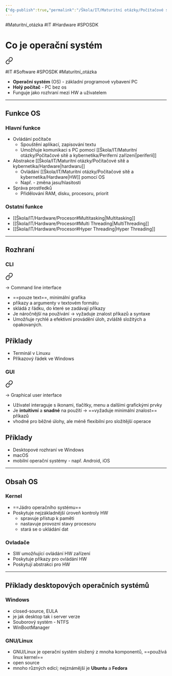 ```yaml
---
{"dg-publish":true,"permalink":"/Škola/IT/Maturitní otázky/Počítačové sítě a kybernetika/Desktopové operační systémy/","created":"2024-03-18T20:54:41.911+01:00","updated":"2024-03-14T18:36:58.637+01:00"}
---
```


#Maturitní_otázka #IT #Hardware #SPOSDK 
# Co je operační systém

<div class="transclusion internal-embed is-loaded"><a class="markdown-embed-link" href="/skola/it/operacni-system/" aria-label="Open link"><svg xmlns="http://www.w3.org/2000/svg" width="24" height="24" viewBox="0 0 24 24" fill="none" stroke="currentColor" stroke-width="2" stroke-linecap="round" stroke-linejoin="round" class="svg-icon lucide-link"><path d="M10 13a5 5 0 0 0 7.54.54l3-3a5 5 0 0 0-7.07-7.07l-1.72 1.71"></path><path d="M14 11a5 5 0 0 0-7.54-.54l-3 3a5 5 0 0 0 7.07 7.07l1.71-1.71"></path></svg></a><div class="markdown-embed">




#IT #Software #SPOSDK #Maturitní_otázka 
- **Operační systém** (OS) - základní programové vybavení PC
- **Holý počítač** - PC bez os
- Funguje jako rozhraní mezi HW a uživatelem

___
## Funkce OS
### Hlavní funkce
- Ovládání počítače
	- Spouštění aplikací, zapisování textu
	- Umožňuje komunikaci s PC pomocí [[Škola/IT/Maturitní otázky/Počítačové sítě a kybernetika/Periferní zařízení\|periferií]]
- Abstrakce [[Škola/IT/Maturitní otázky/Počítačové sítě a kybernetika/Hardware\|hardwaru]]
	- Ovládání [[Škola/IT/Maturitní otázky/Počítačové sítě a kybernetika/Hardware\|HW]] pomocí OS
	- Např. - změna jasu/hlasitosti
- Správa prostředků
	- Přidělování RAM, disku, procesoru, priorit
### Ostatní funkce
- [[Škola/IT/Hardware/Procesor#Multitasking\|Multitasking]]
- [[Škola/IT/Hardware/Procesor#Multi Threading\|MultiThreading]]
- [[Škola/IT/Hardware/Procesor#Hyper Threading\|Hyper Threading]]
___
## Rozhraní
### **CLI**

<div class="transclusion internal-embed is-loaded"><a class="markdown-embed-link" href="/skola/it/cli/" aria-label="Open link"><svg xmlns="http://www.w3.org/2000/svg" width="24" height="24" viewBox="0 0 24 24" fill="none" stroke="currentColor" stroke-width="2" stroke-linecap="round" stroke-linejoin="round" class="svg-icon lucide-link"><path d="M10 13a5 5 0 0 0 7.54.54l3-3a5 5 0 0 0-7.07-7.07l-1.72 1.71"></path><path d="M14 11a5 5 0 0 0-7.54-.54l-3 3a5 5 0 0 0 7.07 7.07l1.71-1.71"></path></svg></a><div class="markdown-embed">




-> Command line interface

- ==pouze text==, minimální grafika 
- příkazy a argumenty v textovém formátu
- skládá z řádku, do které se zadávají příkazy
- Je náročnější na používání -> vyžaduje znalost příkazů a syntaxe
- Umožňuje rychlé a efektivní provádění úloh, zvláště složitých a opakovaných.

## Příklady
- Terminál v Linuxu
- Příkazový řádek ve Windows


</div></div>

### **GUI**

<div class="transclusion internal-embed is-loaded"><a class="markdown-embed-link" href="/skola/it/gui/" aria-label="Open link"><svg xmlns="http://www.w3.org/2000/svg" width="24" height="24" viewBox="0 0 24 24" fill="none" stroke="currentColor" stroke-width="2" stroke-linecap="round" stroke-linejoin="round" class="svg-icon lucide-link"><path d="M10 13a5 5 0 0 0 7.54.54l3-3a5 5 0 0 0-7.07-7.07l-1.72 1.71"></path><path d="M14 11a5 5 0 0 0-7.54-.54l-3 3a5 5 0 0 0 7.07 7.07l1.71-1.71"></path></svg></a><div class="markdown-embed">




-> Graphical user interface

- Uživatel interaguje s ikonami, tlačítky, menu a dalšími grafickými prvky
- Je **intuitivní** a **snadné** na použítí -> ==vyžaduje minimální znalost== příkazů
- vhodné pro běžné úlohy, ale méně flexibilní pro složitější operace

## Příklady
- Desktopové rozhraní ve Windows
- macOS
- mobilní operační systémy - např. Android, iOS

</div></div>

___
## Obsah OS
### Kernel
- ==Jádro operačního systému==
- Poskytuje nejzákladnější úroveň kontroly HW
	- spravuje přístup k paměti
	- nastavuje provozní stavy procesoru
	- stará se o ukládání dat
### Ovladače
- SW umožňující ovládání HW zařízení
- Poskytuje příkazy pro ovládání HW
- Poskytují abstrakci pro HW

</div></div>

___
## Příklady desktopových operačních systémů
### Windows
- closed-source, EULA
- je jak desktop tak i server verze
- Souborový systém - NTFS
- WinBootManager
### GNU/Linux
- GNU/Linux je operační systém složený z mnoha komponentů, ==používá linux kernel==
- open source
- mnoho různých edicí; nejznámější je **Ubuntu** a **Fedora**